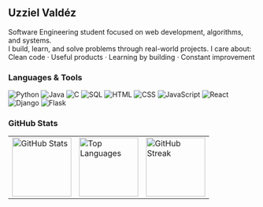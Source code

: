 ## Uzziel Valdéz 
Software Engineering student focused on web development, algorithms, and systems.  
I build, learn, and solve problems through real-world projects.
I care about:
Clean code · Useful products · Learning by building · Constant improvement

### Languages & Tools  
![Python](https://img.shields.io/badge/-Python-333?style=flat&logo=python) ![Java](https://img.shields.io/badge/-Java-333?style=flat&logo=java) ![C](https://img.shields.io/badge/-C-333?style=flat&logo=c) ![SQL](https://img.shields.io/badge/-SQL-333?style=flat&logo=mysql) ![HTML](https://img.shields.io/badge/-HTML5-333?style=flat&logo=html5) ![CSS](https://img.shields.io/badge/-CSS3-333?style=flat&logo=css3) ![JavaScript](https://img.shields.io/badge/-JavaScript-333?style=flat&logo=javascript) ![React](https://img.shields.io/badge/-React-333?style=flat&logo=react) ![Django](https://img.shields.io/badge/-Django-333?style=flat&logo=django) ![Flask](https://img.shields.io/badge/-Flask-333?style=flat&logo=flask) 

### GitHub Stats

<table>
  <tr>
    <td>
      <img height="120" src="https://github-readme-stats.vercel.app/api?username=uzzielvz&show_icons=true&theme=github_dark&hide_title=true&hide_border=true&include_all_commits=true&line_height=18&card_width=180" alt="GitHub Stats"/>
    </td>
    <td>
      <img height="120" src="https://github-readme-stats.vercel.app/api/top-langs/?username=uzzielvz&layout=compact&theme=github_dark&hide_border=true&card_width=180" alt="Top Languages" />
    </td>
    <td>
      <img height="120" src="https://github-readme-streak-stats.herokuapp.com/?user=uzzielvz&theme=dark&hide_border=true" alt="GitHub Streak" />
    </td>
  </tr>
</table>
